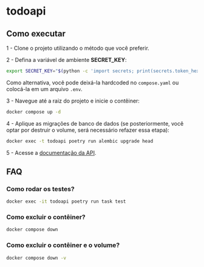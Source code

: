 # todoapi

## Como executar

1 - Clone o projeto utilizando o método que você preferir.

2 - Defina a variável de ambiente **SECRET_KEY**:
```bash
export SECRET_KEY="$(python -c 'import secrets; print(secrets.token_hex())')"
```
Como alternativa, você pode deixá-la hardcoded no `compose.yaml` ou colocá-la em um arquivo `.env`.

3 - Navegue até a raiz do projeto e inicie o contêiner:
```bash
docker compose up -d
```

4 - Aplique as migrações de banco de dados (se posteriormente, você optar por destruir o volume, será necessário refazer essa etapa):
```bash
docker exec -t todoapi poetry run alembic upgrade head
```

5 - Acesse a [documentação da API](http://0.0.0.0:8000/docs).

## FAQ

### Como rodar os testes?

```bash
docker exec -it todoapi poetry run task test
```

### Como excluir o contêiner?

```bash
docker compose down
```

### Como excluir o contêiner e o volume?

```bash
docker compose down -v
```
